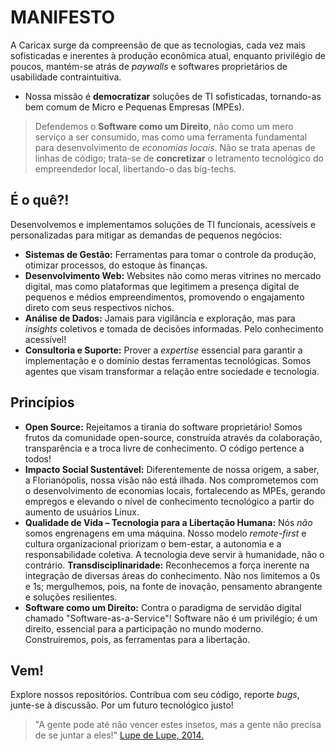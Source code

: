 # MANIFESTO

A Caricax surge da compreensão de que as tecnologias, cada vez mais sofisticadas e inerentes à produção econômica atual, enquanto privilégio de poucos, mantém-se atrás de *paywalls* e softwares proprietários de usabilidade contraintuitiva.

* Nossa missão é **democratizar** soluções de TI sofisticadas, tornando-as bem comum de Micro e Pequenas Empresas (MPEs). 

> Defendemos o **Software como um Direito**, não como um mero serviço a ser consumido, mas como uma ferramenta fundamental para desenvolvimento de *economias locais*. Não se trata apenas de linhas de código; trata-se de **concretizar** o letramento tecnológico do empreendedor local, libertando-o das big-techs. 

## É o quê?!

Desenvolvemos e implementamos soluções de TI funcionais, acessíveis e personalizadas para mitigar as demandas de pequenos negócios:

*   **Sistemas de Gestão:** Ferramentas para tomar o controle da produção, otimizar processos, do estoque às finanças.
*   **Desenvolvimento Web:** Websites não como meras vitrines no mercado digital, mas como plataformas que legitimem a presença digital de pequenos e médios empreendimentos, promovendo o engajamento direto com seus respectivos nichos.
*   **Análise de Dados:** Jamais para vigilância e exploração, mas para *insights* coletivos e tomada de decisões informadas. Pelo conhecimento acessível!
*   **Consultoria e Suporte:** Prover a *expertise* essencial para garantir a implementação e o domínio destas ferramentas tecnológicas. Somos agentes que visam transformar a relação entre sociedade e tecnologia.
  
## Princípios

*   **Open Source:** Rejeitamos a tirania do software proprietário! Somos frutos da comunidade open-source, construída através da colaboração, transparência e a troca livre de conhecimento. O código pertence a todos!
*   **Impacto Social Sustentável:** Diferentemente de nossa origem, a saber, a Florianópolis, nossa visão não está ilhada. Nos comprometemos com o desenvolvimento de economias locais, fortalecendo as MPEs, gerando empregos e elevando o nível de conhecimento tecnológico a partir do aumento de usuários Linux.
*   **Qualidade de Vida – Tecnologia para a Libertação Humana:** Nós *não* somos engrenagens em uma máquina. Nosso modelo *remote-first* e cultura organizacional priorizam o bem-estar, a autonomia e a responsabilidade coletiva. A tecnologia deve servir à humanidade, não o contrário.
**Transdisciplinaridade:** Reconhecemos a força inerente na integração de diversas áreas do conhecimento. Não nos limitemos a 0s e 1s; mergulhemos, pois, na fonte de inovação, pensamento abrangente e soluções resilientes.
*   **Software como um Direito:** Contra o paradigma de servidão digital chamado "Software-as-a-Service"! Software não é um privilégio; é um direito, essencial para a participação no mundo moderno. Construiremos, pois, as ferramentas para a libertação.

## Vem!

Explore nossos repositórios. Contribua com seu código, reporte *bugs*, junte-se à discussão. Por um futuro tecnológico justo!

> "A gente pode até não vencer estes insetos, mas a gente não precisa de se juntar a eles!" [Lupe de Lupe, 2014.](https://lupedelupe.bandcamp.com/track/eu-j-venci-2)

